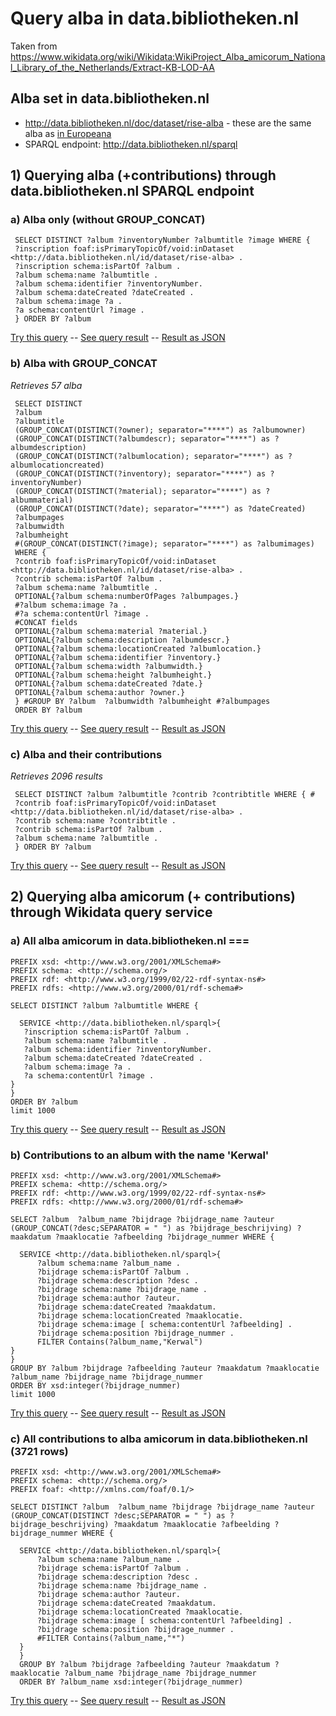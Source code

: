 # Query alba in data.bibliotheken.nl
Taken from https://www.wikidata.org/wiki/Wikidata:WikiProject_Alba_amicorum_National_Library_of_the_Netherlands/Extract-KB-LOD-AA

## Alba set in data.bibliotheken.nl
* http://data.bibliotheken.nl/doc/dataset/rise-alba - these are the same alba as [in Europeana](https://www.europeana.eu/en/search?query=europeana_collectionName%3A%2816_RoL_KB_AlbaAmicorum%29)
* SPARQL endpoint: http://data.bibliotheken.nl/sparql

## 1) Querying alba (+contributions) through data.bibliotheken.nl SPARQL endpoint
### a) Alba only (without GROUP_CONCAT)
```
 SELECT DISTINCT ?album ?inventoryNumber ?albumtitle ?image WHERE {
 ?inscription foaf:isPrimaryTopicOf/void:inDataset <http://data.bibliotheken.nl/id/dataset/rise-alba> .
 ?inscription schema:isPartOf ?album .
 ?album schema:name ?albumtitle .
 ?album schema:identifier ?inventoryNumber. 
 ?album schema:dateCreated ?dateCreated .
 ?album schema:image ?a .
 ?a schema:contentUrl ?image .
 } ORDER BY ?album
```
[Try this query](http://data.bibliotheken.nl/sparql?qtxt=SELECT+DISTINCT+%3Falbum+%3FinventoryNumber+%3Falbumtitle+%3Fimage+WHERE+{%0D%0A+%3Finscription+foaf%3AisPrimaryTopicOf%2Fvoid%3AinDataset+%3Chttp%3A%2F%2Fdata.bibliotheken.nl%2Fid%2Fdataset%2Frise-alba%3E+.%0D%0A+%3Finscription+schema%3AisPartOf+%3Falbum+.%0D%0A+%3Falbum+schema%3Aname+%3Falbumtitle+.%0D%0A+%3Falbum+schema%3Aidentifier+%3FinventoryNumber.+%0D%0A+%3Falbum+schema%3AdateCreated+%3FdateCreated+.%0D%0A+%3Falbum+schema%3Aimage+%3Fa+.%0D%0A+%3Fa+schema%3AcontentUrl+%3Fimage+.%0D%0A+}+ORDER+BY+%3Falbum&format=application%2Fsparql-results%2Bjson&timeout=0&debug=on&run=+Run+Query+) -- [See query result](http://data.bibliotheken.nl/sparql?default-graph-uri=&query=SELECT+DISTINCT+%3Falbum+%3FinventoryNumber+%3Falbumtitle+%3Fimage+WHERE+%7B%0D%0A+++%3Finscription+foaf%3AisPrimaryTopicOf%2Fvoid%3AinDataset+%3Chttp%3A%2F%2Fdata.bibliotheken.nl%2Fid%2Fdataset%2Frise-alba%3E+.%0D%0A+++%3Finscription+schema%3AisPartOf+%3Falbum+.%0D%0A+++%3Falbum+schema%3Aname+%3Falbumtitle+.%0D%0A+++%3Falbum+schema%3Aidentifier+%3FinventoryNumber.+%0D%0A+++%3Falbum+schema%3AdateCreated+%3FdateCreated+.%0D%0A+++%3Falbum+schema%3Aimage+%3Fa+.%0D%0A+++%3Fa+schema%3AcontentUrl+%3Fimage+.%0D%0A+++%7D+ORDER+BY+%3Falbum+%0D%0A&format=text%2Fhtml&timeout=0&debug=on&run=+Run+Query+) -- [Result as JSON](http://data.bibliotheken.nl/sparql?default-graph-uri=&query=+SELECT+DISTINCT+%3Falbum+%3FinventoryNumber+%3Falbumtitle+%3Fimage+WHERE+%7B%0D%0A+%3Finscription+foaf%3AisPrimaryTopicOf%2Fvoid%3AinDataset+%3Chttp%3A%2F%2Fdata.bibliotheken.nl%2Fid%2Fdataset%2Frise-alba%3E+.%0D%0A+%3Finscription+schema%3AisPartOf+%3Falbum+.%0D%0A+%3Falbum+schema%3Aname+%3Falbumtitle+.%0D%0A+%3Falbum+schema%3Aidentifier+%3FinventoryNumber.+%0D%0A+%3Falbum+schema%3AdateCreated+%3FdateCreated+.%0D%0A+%3Falbum+schema%3Aimage+%3Fa+.%0D%0A+%3Fa+schema%3AcontentUrl+%3Fimage+.%0D%0A+%7D+ORDER+BY+%3Falbum&format=application%2Fsparql-results%2Bjson&timeout=0&debug=on&run=+Run+Query+)

### b) Alba with GROUP_CONCAT
_Retrieves 57 alba_
```
 SELECT DISTINCT 
 ?album
 ?albumtitle
 (GROUP_CONCAT(DISTINCT(?owner); separator="****") as ?albumowner)
 (GROUP_CONCAT(DISTINCT(?albumdescr); separator="****") as ?albumdescription)
 (GROUP_CONCAT(DISTINCT(?albumlocation); separator="****") as ?albumlocationcreated)
 (GROUP_CONCAT(DISTINCT(?inventory); separator="****") as ?inventoryNumber)
 (GROUP_CONCAT(DISTINCT(?material); separator="****") as ?albummaterial)
 (GROUP_CONCAT(DISTINCT(?date); separator="****") as ?dateCreated)
 ?albumpages 
 ?albumwidth
 ?albumheight
 #(GROUP_CONCAT(DISTINCT(?image); separator="****") as ?albumimages)
 WHERE {
 ?contrib foaf:isPrimaryTopicOf/void:inDataset <http://data.bibliotheken.nl/id/dataset/rise-alba> .
 ?contrib schema:isPartOf ?album .
 ?album schema:name ?albumtitle .
 OPTIONAL{?album schema:numberOfPages ?albumpages.}
 #?album schema:image ?a .
 #?a schema:contentUrl ?image .
 #CONCAT fields
 OPTIONAL{?album schema:material ?material.} 
 OPTIONAL{?album schema:description ?albumdescr.}
 OPTIONAL{?album schema:locationCreated ?albumlocation.}
 OPTIONAL{?album schema:identifier ?inventory.} 
 OPTIONAL{?album schema:width ?albumwidth.}
 OPTIONAL{?album schema:height ?albumheight.}
 OPTIONAL{?album schema:dateCreated ?date.}
 OPTIONAL{?album schema:author ?owner.} 
 } #GROUP BY ?album  ?albumwidth ?albumheight #?albumpages
 ORDER BY ?album
```
[Try this query](http://data.bibliotheken.nl/sparql?qtxt=SELECT+DISTINCT+%0D%0A+%3Falbum%0D%0A+%3Falbumtitle%0D%0A+(GROUP_CONCAT(DISTINCT(%3Fowner)%3B+separator%3D%22****%22)+as+%3Falbumowner)%0D%0A+(GROUP_CONCAT(DISTINCT(%3Falbumdescr)%3B+separator%3D%22****%22)+as+%3Falbumdescription)%0D%0A+(GROUP_CONCAT(DISTINCT(%3Falbumlocation)%3B+separator%3D%22****%22)+as+%3Falbumlocationcreated)%0D%0A+(GROUP_CONCAT(DISTINCT(%3Finventory)%3B+separator%3D%22****%22)+as+%3FinventoryNumber)%0D%0A+(GROUP_CONCAT(DISTINCT(%3Fmaterial)%3B+separator%3D%22****%22)+as+%3Falbummaterial)%0D%0A+(GROUP_CONCAT(DISTINCT(%3Fdate)%3B+separator%3D%22****%22)+as+%3FdateCreated)%0D%0A+%3Falbumpages+%0D%0A+%3Falbumwidth%0D%0A+%3Falbumheight%0D%0A+%23(GROUP_CONCAT(DISTINCT(%3Fimage)%3B+separator%3D%22****%22)+as+%3Falbumimages)%0D%0A+WHERE+{%0D%0A+%3Fcontrib+foaf%3AisPrimaryTopicOf%2Fvoid%3AinDataset+%3Chttp%3A%2F%2Fdata.bibliotheken.nl%2Fid%2Fdataset%2Frise-alba%3E+.%0D%0A+%3Fcontrib+schema%3AisPartOf+%3Falbum+.%0D%0A+%3Falbum+schema%3Aname+%3Falbumtitle+.%0D%0A+OPTIONAL{%3Falbum+schema%3AnumberOfPages+%3Falbumpages.}%0D%0A+%23%3Falbum+schema%3Aimage+%3Fa+.%0D%0A+%23%3Fa+schema%3AcontentUrl+%3Fimage+.%0D%0A+%23CONCAT+fields%0D%0A+OPTIONAL{%3Falbum+schema%3Amaterial+%3Fmaterial.}+%0D%0A+OPTIONAL{%3Falbum+schema%3Adescription+%3Falbumdescr.}%0D%0A+OPTIONAL{%3Falbum+schema%3AlocationCreated+%3Falbumlocation.}%0D%0A+OPTIONAL{%3Falbum+schema%3Aidentifier+%3Finventory.}+%0D%0A+OPTIONAL{%3Falbum+schema%3Awidth+%3Falbumwidth.}%0D%0A+OPTIONAL{%3Falbum+schema%3Aheight+%3Falbumheight.}%0D%0A+OPTIONAL{%3Falbum+schema%3AdateCreated+%3Fdate.}%0D%0A+OPTIONAL{%3Falbum+schema%3Aauthor+%3Fowner.}+%0D%0A+}+%23GROUP+BY+%3Falbum++%3Falbumwidth+%3Falbumheight+%23%3Falbumpages%0D%0A+ORDER+BY+%3Falbum&format=text%2Fhtml&timeout=0&debug=on&run=+Run+Query+) -- [See query result](http://data.bibliotheken.nl/sparql?default-graph-uri=&query=+SELECT+DISTINCT+%0D%0A+%3Falbum%0D%0A+%3Falbumtitle%0D%0A+%28GROUP_CONCAT%28DISTINCT%28%3Fowner%29%3B+separator%3D%22****%22%29+as+%3Falbumowner%29%0D%0A+%28GROUP_CONCAT%28DISTINCT%28%3Falbumdescr%29%3B+separator%3D%22****%22%29+as+%3Falbumdescription%29%0D%0A+%28GROUP_CONCAT%28DISTINCT%28%3Falbumlocation%29%3B+separator%3D%22****%22%29+as+%3Falbumlocationcreated%29%0D%0A+%28GROUP_CONCAT%28DISTINCT%28%3Finventory%29%3B+separator%3D%22****%22%29+as+%3FinventoryNumber%29%0D%0A+%28GROUP_CONCAT%28DISTINCT%28%3Fmaterial%29%3B+separator%3D%22****%22%29+as+%3Falbummaterial%29%0D%0A+%28GROUP_CONCAT%28DISTINCT%28%3Fdate%29%3B+separator%3D%22****%22%29+as+%3FdateCreated%29%0D%0A+%3Falbumpages+%0D%0A+%3Falbumwidth%0D%0A+%3Falbumheight%0D%0A+%23%28GROUP_CONCAT%28DISTINCT%28%3Fimage%29%3B+separator%3D%22****%22%29+as+%3Falbumimages%29%0D%0A+WHERE+%7B%0D%0A+%3Fcontrib+foaf%3AisPrimaryTopicOf%2Fvoid%3AinDataset+%3Chttp%3A%2F%2Fdata.bibliotheken.nl%2Fid%2Fdataset%2Frise-alba%3E+.%0D%0A+%3Fcontrib+schema%3AisPartOf+%3Falbum+.%0D%0A+%3Falbum+schema%3Aname+%3Falbumtitle+.%0D%0A+OPTIONAL%7B%3Falbum+schema%3AnumberOfPages+%3Falbumpages.%7D%0D%0A+%23%3Falbum+schema%3Aimage+%3Fa+.%0D%0A+%23%3Fa+schema%3AcontentUrl+%3Fimage+.%0D%0A+%23CONCAT+fields%0D%0A+OPTIONAL%7B%3Falbum+schema%3Amaterial+%3Fmaterial.%7D+%0D%0A+OPTIONAL%7B%3Falbum+schema%3Adescription+%3Falbumdescr.%7D%0D%0A+OPTIONAL%7B%3Falbum+schema%3AlocationCreated+%3Falbumlocation.%7D%0D%0A+OPTIONAL%7B%3Falbum+schema%3Aidentifier+%3Finventory.%7D+%0D%0A+OPTIONAL%7B%3Falbum+schema%3Awidth+%3Falbumwidth.%7D%0D%0A+OPTIONAL%7B%3Falbum+schema%3Aheight+%3Falbumheight.%7D%0D%0A+OPTIONAL%7B%3Falbum+schema%3AdateCreated+%3Fdate.%7D%0D%0A+OPTIONAL%7B%3Falbum+schema%3Aauthor+%3Fowner.%7D+%0D%0A+%7D+%23GROUP+BY+%3Falbum++%3Falbumwidth+%3Falbumheight+%23%3Falbumpages%0D%0A+ORDER+BY+%3Falbum&format=text%2Fhtml&timeout=0&debug=on&run=+Run+Query+) -- [Result as JSON](http://data.bibliotheken.nl/sparql?default-graph-uri=&query=+SELECT+DISTINCT+%0D%0A+%3Falbum%0D%0A+%3Falbumtitle%0D%0A+%28GROUP_CONCAT%28DISTINCT%28%3Fowner%29%3B+separator%3D%22****%22%29+as+%3Falbumowner%29%0D%0A+%28GROUP_CONCAT%28DISTINCT%28%3Falbumdescr%29%3B+separator%3D%22****%22%29+as+%3Falbumdescription%29%0D%0A+%28GROUP_CONCAT%28DISTINCT%28%3Falbumlocation%29%3B+separator%3D%22****%22%29+as+%3Falbumlocationcreated%29%0D%0A+%28GROUP_CONCAT%28DISTINCT%28%3Finventory%29%3B+separator%3D%22****%22%29+as+%3FinventoryNumber%29%0D%0A+%28GROUP_CONCAT%28DISTINCT%28%3Fmaterial%29%3B+separator%3D%22****%22%29+as+%3Falbummaterial%29%0D%0A+%28GROUP_CONCAT%28DISTINCT%28%3Fdate%29%3B+separator%3D%22****%22%29+as+%3FdateCreated%29%0D%0A+%3Falbumpages+%0D%0A+%3Falbumwidth%0D%0A+%3Falbumheight%0D%0A+%23%28GROUP_CONCAT%28DISTINCT%28%3Fimage%29%3B+separator%3D%22****%22%29+as+%3Falbumimages%29%0D%0A+WHERE+%7B%0D%0A+%3Fcontrib+foaf%3AisPrimaryTopicOf%2Fvoid%3AinDataset+%3Chttp%3A%2F%2Fdata.bibliotheken.nl%2Fid%2Fdataset%2Frise-alba%3E+.%0D%0A+%3Fcontrib+schema%3AisPartOf+%3Falbum+.%0D%0A+%3Falbum+schema%3Aname+%3Falbumtitle+.%0D%0A+OPTIONAL%7B%3Falbum+schema%3AnumberOfPages+%3Falbumpages.%7D%0D%0A+%23%3Falbum+schema%3Aimage+%3Fa+.%0D%0A+%23%3Fa+schema%3AcontentUrl+%3Fimage+.%0D%0A+%23CONCAT+fields%0D%0A+OPTIONAL%7B%3Falbum+schema%3Amaterial+%3Fmaterial.%7D+%0D%0A+OPTIONAL%7B%3Falbum+schema%3Adescription+%3Falbumdescr.%7D%0D%0A+OPTIONAL%7B%3Falbum+schema%3AlocationCreated+%3Falbumlocation.%7D%0D%0A+OPTIONAL%7B%3Falbum+schema%3Aidentifier+%3Finventory.%7D+%0D%0A+OPTIONAL%7B%3Falbum+schema%3Awidth+%3Falbumwidth.%7D%0D%0A+OPTIONAL%7B%3Falbum+schema%3Aheight+%3Falbumheight.%7D%0D%0A+OPTIONAL%7B%3Falbum+schema%3AdateCreated+%3Fdate.%7D%0D%0A+OPTIONAL%7B%3Falbum+schema%3Aauthor+%3Fowner.%7D+%0D%0A+%7D+%23GROUP+BY+%3Falbum++%3Falbumwidth+%3Falbumheight+%23%3Falbumpages%0D%0A+ORDER+BY+%3Falbum&format=application%2Fsparql-results%2Bjson&timeout=0&debug=on&run=+Run+Query+)

### c) Alba and their contributions
_Retrieves 2096 results_
```
 SELECT DISTINCT ?album ?albumtitle ?contrib ?contribtitle WHERE { #
 ?contrib foaf:isPrimaryTopicOf/void:inDataset <http://data.bibliotheken.nl/id/dataset/rise-alba> .
 ?contrib schema:name ?contribtitle .
 ?contrib schema:isPartOf ?album .
 ?album schema:name ?albumtitle .
 } ORDER BY ?album
```
[Try this query](http://data.bibliotheken.nl/sparql?qtxt=+SELECT+DISTINCT+%3Falbum+%3Falbumtitle+%3Fcontrib+%3Fcontribtitle+WHERE+%7B+%23%0D%0A+%3Fcontrib+foaf%3AisPrimaryTopicOf%2Fvoid%3AinDataset+%3Chttp%3A%2F%2Fdata.bibliotheken.nl%2Fid%2Fdataset%2Frise-alba%3E+.%0D%0A+%3Fcontrib+schema%3Aname+%3Fcontribtitle+.%0D%0A+%3Fcontrib+schema%3AisPartOf+%3Falbum+.%0D%0A+%3Falbum+schema%3Aname+%3Falbumtitle+.%0D%0A+%7D+ORDER+BY+%3Falbum&format=text%2Fhtml&timeout=0&debug=on&run=+Run+Query+) -- [See query result](http://data.bibliotheken.nl/sparql?default-graph-uri=&query=+SELECT+DISTINCT+%3Falbum+%3Falbumtitle+%3Fcontrib+%3Fcontribtitle+WHERE+%7B+%23%0D%0A+%3Fcontrib+foaf%3AisPrimaryTopicOf%2Fvoid%3AinDataset+%3Chttp%3A%2F%2Fdata.bibliotheken.nl%2Fid%2Fdataset%2Frise-alba%3E+.%0D%0A+%3Fcontrib+schema%3Aname+%3Fcontribtitle+.%0D%0A+%3Fcontrib+schema%3AisPartOf+%3Falbum+.%0D%0A+%3Falbum+schema%3Aname+%3Falbumtitle+.%0D%0A+%7D+ORDER+BY+%3Falbum&format=text%2Fhtml&timeout=0&debug=on&run=+Run+Query+) -- [Result as JSON](http://data.bibliotheken.nl/sparql?default-graph-uri=&query=+SELECT+DISTINCT+%3Falbum+%3Falbumtitle+%3Fcontrib+%3Fcontribtitle+WHERE+%7B+%23%0D%0A+%3Fcontrib+foaf%3AisPrimaryTopicOf%2Fvoid%3AinDataset+%3Chttp%3A%2F%2Fdata.bibliotheken.nl%2Fid%2Fdataset%2Frise-alba%3E+.%0D%0A+%3Fcontrib+schema%3Aname+%3Fcontribtitle+.%0D%0A+%3Fcontrib+schema%3AisPartOf+%3Falbum+.%0D%0A+%3Falbum+schema%3Aname+%3Falbumtitle+.%0D%0A+%7D+ORDER+BY+%3Falbum&format=application%2Fsparql-results%2Bjson&timeout=0&debug=on&run=+Run+Query+)

## 2) Querying alba amicorum (+ contributions) through Wikidata query service
### a) All alba amicorum in data.bibliotheken.nl ===
```
PREFIX xsd: <http://www.w3.org/2001/XMLSchema#>
PREFIX schema: <http://schema.org/>
PREFIX rdf: <http://www.w3.org/1999/02/22-rdf-syntax-ns#>
PREFIX rdfs: <http://www.w3.org/2000/01/rdf-schema#>

SELECT DISTINCT ?album ?albumtitle WHERE {
  
  SERVICE <http://data.bibliotheken.nl/sparql>{
   ?inscription schema:isPartOf ?album .
   ?album schema:name ?albumtitle .
   ?album schema:identifier ?inventoryNumber. 
   ?album schema:dateCreated ?dateCreated .
   ?album schema:image ?a .
   ?a schema:contentUrl ?image .
}
}
ORDER BY ?album
limit 1000
```
[Try this query]() -- [See query result]() -- [Result as JSON]()

### b) Contributions to an album with the name 'Kerwal' 
```
PREFIX xsd: <http://www.w3.org/2001/XMLSchema#>
PREFIX schema: <http://schema.org/>
PREFIX rdf: <http://www.w3.org/1999/02/22-rdf-syntax-ns#>
PREFIX rdfs: <http://www.w3.org/2000/01/rdf-schema#>

SELECT ?album  ?album_name ?bijdrage ?bijdrage_name ?auteur (GROUP_CONCAT(?desc;SEPARATOR = " ") as ?bijdrage_beschrijving) ?maakdatum ?maaklocatie ?afbeelding ?bijdrage_nummer WHERE {
  
  SERVICE <http://data.bibliotheken.nl/sparql>{
      ?album schema:name ?album_name .
      ?bijdrage schema:isPartOf ?album .
      ?bijdrage schema:description ?desc .
      ?bijdrage schema:name ?bijdrage_name .
      ?bijdrage schema:author ?auteur.
      ?bijdrage schema:dateCreated ?maakdatum.
      ?bijdrage schema:locationCreated ?maaklocatie.
      ?bijdrage schema:image [ schema:contentUrl ?afbeelding] .
      ?bijdrage schema:position ?bijdrage_nummer .
      FILTER Contains(?album_name,"Kerwal")
}
}
GROUP BY ?album ?bijdrage ?afbeelding ?auteur ?maakdatum ?maaklocatie ?album_name ?bijdrage_name ?bijdrage_nummer
ORDER BY xsd:integer(?bijdrage_nummer)
limit 1000
```
[Try this query]() -- [See query result]() -- [Result as JSON]()

### c) All contributions to alba amicorum in data.bibliotheken.nl (3721 rows)
```
PREFIX xsd: <http://www.w3.org/2001/XMLSchema#>
PREFIX schema: <http://schema.org/>
PREFIX foaf: <http://xmlns.com/foaf/0.1/>

SELECT DISTINCT ?album  ?album_name ?bijdrage ?bijdrage_name ?auteur (GROUP_CONCAT(DISTINCT ?desc;SEPARATOR = " ") as ?bijdrage_beschrijving) ?maakdatum ?maaklocatie ?afbeelding ?bijdrage_nummer WHERE {
  
  SERVICE <http://data.bibliotheken.nl/sparql>{
      ?album schema:name ?album_name .
      ?bijdrage schema:isPartOf ?album .
      ?bijdrage schema:description ?desc .
      ?bijdrage schema:name ?bijdrage_name .
      ?bijdrage schema:author ?auteur.
      ?bijdrage schema:dateCreated ?maakdatum.
      ?bijdrage schema:locationCreated ?maaklocatie.
      ?bijdrage schema:image [ schema:contentUrl ?afbeelding] .
      ?bijdrage schema:position ?bijdrage_nummer .
      #FILTER Contains(?album_name,"*")
  }
  } 
  GROUP BY ?album ?bijdrage ?afbeelding ?auteur ?maakdatum ?maaklocatie ?album_name ?bijdrage_name ?bijdrage_nummer
  ORDER BY ?album_name xsd:integer(?bijdrage_nummer)
```
[Try this query]() -- [See query result]() -- [Result as JSON]()
